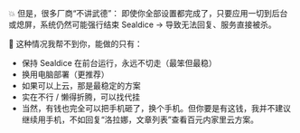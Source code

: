 💥 但是，很多厂商“不讲武德”：
即使你全部设置都完成了，只要应用一切到后台或熄屏，系统仍然可能强行结束 Sealdice → 导致无法回复、服务直接被杀。

📌 这种情况我帮不到你，能做的只有：
- 保持 Sealdice 在前台运行，永远不切走（最笨但最稳）
- 换用电脑部署（更推荐）
- 如果可以上云，那是最稳定的方案
- 实在不行 / 懒得折腾，可以找代挂
- 当然，有钱也完全可以把手机砸了，换个手机。但你要是有这钱，我并不建议继续用手机，不如回复“洛拉娜，文章列表”查看百元内家里云方案。